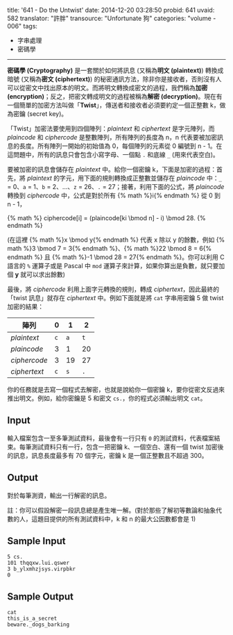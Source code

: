 title: '641 -  Do the Untwist'
date: 2014-12-20 03:28:50
probid: 641
uvaid: 582
translator: "許胖"
transource: "Unfortunate 狗"
categories: "volume - 006"
tags:
- 字串處理
- 密碼學
---

**密碼學 (Cryptography)** 是一套關於如何將訊息 (又稱為**明文 (plaintext)**) 轉換成暗號 (又稱為**密文 (ciphertext)**) 的秘密通訊方法，除非你是接收者，否則沒有人可以從密文中找出原本的明文。而將明文轉換成密文的過程，我們稱為**加密 (encryption)**；反之，把密文轉成明文的過程被稱為**解密 (decryption)**。現在有一個簡單的加密方法叫做「**Twist**」，傳送者和接收者必須要約定一個正整數 k，做為密鑰 (secret key)。

「Twist」加密法要使用到四個陣列：*plaintext* 和 *ciphertext* 是字元陣列，而 *plaincode* 和 *ciphercode* 是整數陣列，所有陣列的長度為 n，n 代表要被加密訊息的長度。所有陣列一開始的初始值為 0，每個陣列的元素從 0 編號到 n - 1。在這問題中，所有的訊息只會包含小寫字母、一個點 `.` 和底線 `_` (用來代表空白)。

要被加密的訊息會儲存在 *plaintext* 中。給你一個密鑰 k，下面是加密的過程：首先，將 *plaintext* 的字元，用下面的規則轉換成正整數並儲存在 *plaincode* 中：`_` = 0、`a` = 1、`b` = 2、...、`z` = 26、`.` = 27；接著，利用下面的公式，將 *plaincode* 轉換到 *ciphercode* 中，公式是對於所有 {% math %}i{% endmath %} 從 0 到 n - 1，

{% math %}
ciphercode[i] = (plaincode[ki \bmod n] - i) \bmod 28.
{% endmath %}

(在這裡 {% math %}x \bmod y{% endmath %} 代表 x 除以 y 的餘數，例如 {% math %}3 \bmod 7 = 3{% endmath %}、{% math %}22 \bmod 8 = 6{% endmath %} 且 {% math %}-1 \bmod 28 = 27{% endmath %}。你可以利用 C 語言的 `%` 運算子或是 Pascal 中 `mod` 運算子來計算，如果你算出是負數，就只要加個 **y** 就可以求出餘數)

最後，將 *ciphercode* 利用上面字元轉換的規則，轉成 *ciphertext*，因此最終的「twist 訊息」就存在 *ciphertext* 中。例如下面就是將 `cat` 字串用密鑰 5 做 twist 加密的結果：

陣列         |  0  |  1  |  2
-------------|-----|-----|----
*plaintext*  | `c` | `a` | `t`
*plaincode*  |  3  |  1  | 20
*ciphercode* |  3  | 19  | 27
*ciphertext* | `c` | `s` | `.`

你的任務就是去寫一個程式去解密，也就是說給你一個密鑰 k，要你從密文反過來推出明文。例如，給你密鑰是 5 和密文 `cs.`，你的程式必須輸出明文 `cat`。

## Input ##

輸入檔案包含一至多筆測試資料，最後會有一行只有 `0` 的測試資料，代表檔案結束。每筆測試資料只有一行，包含一把密鑰 k、一個空白、還有一個 twist 加密後的訊息，訊息長度最多有 70 個字元，密鑰 k 是一個正整數且不超過 300。

## Output ##

對於每筆測資，輸出一行解密的訊息。

註：你可以假設解密一段訊息總是產生唯一解。(對於那些了解初等數論和抽象代數的人，這題目提供的所有測試資料中，k 和 n 的最大公因數都會是 1)

## Sample Input ##

	5 cs.
	101 thqqxw.lui.qswer
	3 b_ylxmhzjsys.virpbkr
	0

## Sample Output ##

	cat
	this_is_a_secret
	beware._dogs_barking